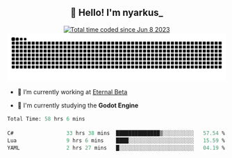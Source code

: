 <h2 align="center">👋 Hello! I'm nyarkus_</h2>
<p align="center">
  <a href="https://wakatime.com/@8f9aa332-6725-4e00-a5d9-b2317a4b74a6">
    <img src="https://wakatime.com/badge/user/8f9aa332-6725-4e00-a5d9-b2317a4b74a6.svg" alt="Total time coded since Jun 8 2023" />
  </a>
  <br>
  <img src = "https://github.com/nyarkus/nyarkus/blob/output/github-snake-dark.svg">
</p>

- 🔭 I’m currently working at [Eternal Beta](https://github.com/Kacianoki/Eternal-Beta)
<!--- 💬 Ask me about **nothing :<**-->
- 🌱 I'm currently studying the **Godot Engine**

<!--START_SECTION:waka-->

```fs
Total Time: 58 hrs 6 mins

C#                 33 hrs 38 mins  ██████████████▒░░░░░░░░░░   57.54 %
Lua                9 hrs 6 mins    ████░░░░░░░░░░░░░░░░░░░░░   15.59 %
YAML               2 hrs 27 mins   █░░░░░░░░░░░░░░░░░░░░░░░░   04.19 %
```

<!--END_SECTION:waka-->
